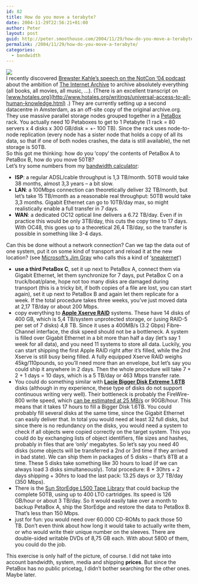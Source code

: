 ```yaml
---
id: 82
title: How do you move a terabyte?
date: 2004-11-29T22:56:21+01:00
author: Peter
layout: post
guid: http://peter.smoothouse.com/2004/11/29/how-do-you-move-a-terabyte/
permalink: /2004/11/29/how-do-you-move-a-terabyte/
categories:
  - bandwidth
---
```

![](http://www.pixagogo.com/S55bfzQn-9LaggcwmIzpCo0GTENEbkLXgJQZa-N5UmRqJF0r!iRsy8!CfUk2f9l7eTj5QXdFrKOAeOSXFsO9N-zb!8Mn8Usi7O/petabox.jpg)  
I recently discovered [Brewster Kahle&#8217;s speech on the NotCon &#8217;04 podcast](http://notcon2004.blogspot.com/2004/06/copyright-pt-1-archiveorg.html) about the ambition of [The Internet Archive](http://www.archive.org) to archive absolutely everything (all books, all movies, all music, &#8230;). (There is an excellent transcript on [www.hotales.org](http://www.hotales.org/writings/universal-access-to-all-human-knowledge.html) .) They are currently setting up a second datacentre in Amsterdam, as an off-site copy of the original archive.org. They use massive parallel storage nodes grouped together in a [PetaBox](http://www.capricorn-tech.com/petabox.html) rack. You actually need 10 Petaboxes to get to 1 Petabyte (1 rack = 80 servers x 4 disks x 300 GB/disk = +- 100 TB). Since the rack uses node-to-node replication (every node has a sister node that holds a copy of all its data, so that if one of both nodes crashes, the data is still available), the net storage is 50TB.  
So this got me thinking: how do you &#8216;copy&#8217; the contents of PetaBox A to PetaBox B, how do you move 50TB?  
Let&#8217;s try some numbers from my [bandwidth calculator](http://www.forret.com/projects/hizmo/bandwidth.asp):

  * **ISP**: a regular ADSL/cable throughput is 1,3 TB/month. 50TB would take 38 months, almost 3,3 years &#8211; a bit slow. 
  * **LAN**: a 100Mbps connection can theoretically deliver 32 TB/month, but let&#8217;s take 15 TB/month as a reasonable real throughput: 50TB would take 3,3 months. Gigabit Ethernet can go to 10TB/day max, so might realistically enable a full transfer in 7 days. 
  * **WAN**: a dedicated OC12 optical line delivers a 6.72 TB/day. Even if in practice this would be only 3TB/day, this cuts the copy time to 17 days. With OC48, this goes up to a theoretical 26,4 TB/day, so the transfer is possible in something like 3-4 days.

Can this be done without a network connection? Can we tap the data out of one system, put it on some kind of transport and reload it at the new location? (see [Microsoft&#8217;s Jim Gray](http://research.microsoft.com/scripts/pubs/view.asp?TR_ID=MSR-TR-2002-84) who calls this a kind of &#8216;[sneakernet](http://en.wikipedia.org/wiki/Sneakernet)&#8216;)

  * **use a third PetaBox C**, set it up next to PetaBox A, connect them via Gigabit Ethernet, let them synchronize for 7 days, put PetaBox C on a truck/boat/plane, hope not too many disks are damaged during transport (this is a tricky bit, if both copies of a file are lost, you can start again), set it up next to PetaBox B and again let them replicate for a week. If the total procedure takes three weeks, you&#8217;ve just moved data at 2,17 TB/day or about 200 Mbps. 
  * copy everything to [**Apple Xserve RAID**](http://www.apple.com/xserve/raid/) systems. These have 14 disks of 400 GB, which is 5,4 TB/system unprotected storage, or (using RAID-5 per set of 7 disks) 4,8 TB. Since it uses a 400MB/s (3.2 Gbps) Fibre-Channel interface, the disk speed should not be a bottleneck. A system is filled over Gigabit Ethernet in a bit more than half a day (let&#8217;s say 1 week for all data), and you need 11 systems to store all data. Luckily, you can start shipping the first Apple RAID right after it&#8217;s filled, while the 2nd Xserve is still busy being filled. A fully equipped Xserve RAID weighs 45kg/110pounds, so you&#8217;ll need more than an envelope, but let&#8217;s say you could ship it anywhere in 2 days. Then the whole procedure will take 7 + 2 + 1 days = 10 days, which is a 5 TB/day or 463 Mbps transfer rate. 
  * You could do something similar with [**Lacie Bigger Disk Extreme 1.6TB**](http://www.lacie.com/products/product.htm?pid=10551) disks (although in my experience, these type of disks do not support continuous writing very well). Their bottleneck is probably the FireWire-800 write speed, which [can be estimated at 25 MB/s](http://www4.tomshardware.com/storage/20040402/firewire800-06.html) or 90GB/hour. This means that it takes 17 hours to fill a Bigger Disk 1.6TB. You could probably fill several disks at the same time, since the Gigabit Ethernet can easily deliver that. In total you would need at least 32 full disks, but since there is no redundancy on the disks, you would need a system to check if all objects were copied correctly on the target system. This you could do by exchanging lists of object identifiers, file sizes and hashes, probably in files that are &#8216;only&#8217; megabytes. So let&#8217;s say you need 40 disks (some objects will be transferred a 2nd or 3rd time if they arrived in bad state). We can ship them in packages of 5 disks &#8211; that&#8217;s 8TB at a time. These 5 disks take something like 30 hours to load (if we can always load 3 disks simultaneously). Total procedure: 8 * 30hrs + 2 days shipping + 30hrs to load the last pack: 13.25 days or 3,7 TB/day (350 Mbps). 
  * There is the [Sun StorEdge L500 Tape Library](http://www.sun.com/storage/tape/l500/index.xml) that could backup the complete 50TB, using up to 400 LTO cartridges. Its speed is 126 GB/hour or about 3 TB/day. So it would easily take over a month to backup PetaBox A, ship the StorEdge and restore the data to PetaBox B. That&#8217;s less than 150 Mbps. 
  * just for fun: you would need over 60.000 CD-ROMs to pack those 50 TB. Don&#8217;t even think about how long it would take to actually write them, or who would write their unique number on the sleeves. There are double-sided writable DVDs of 8,75 GB each. With about 5800 of them, you could do the job.

This exercise is only half of the picture, of course. I did not take into account bandwidth, system, media and shipping **prices**. But since the PetaBox has no public pricetag, I didn&#8217;t bother searching for the other ones. Maybe later.
